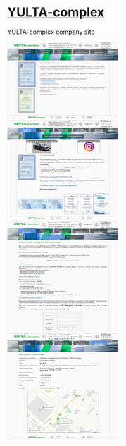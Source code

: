 # [YULTA-complex](https://yulta.by/)

YULTA-complex company site
 
<img src="yulta-complex_site/screenshots/1.jpg" alt="screenshot" width="50%"/>
<img src="yulta-complex_site/screenshots/2.jpg" alt="screenshot" width="50%"/>
<img src="yulta-complex_site/screenshots/3.jpg" alt="screenshot" width="50%"/>
<img src="yulta-complex_site/screenshots/4.jpg" alt="screenshot" width="50%"/>


